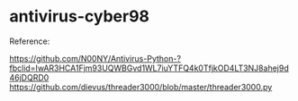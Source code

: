 # antivirus-cyber98
Reference:

https://github.com/N00NY/Antivirus-Python-?fbclid=IwAR3HCA1Fjm93UQWBGvd1WL7iuYTFQ4k0TfjkOD4LT3NJ8ahej9d46jDQRD0
https://github.com/dievus/threader3000/blob/master/threader3000.py
